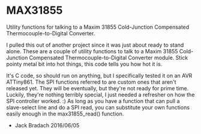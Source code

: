 # MAX31855
Utility functions for talking to a Maxim 31855 Cold-Junction Compensated Thermocouple-to-Digital Converter.

I pulled this out of another project since it was just about ready to stand alone.  These are a couple of
utility functions to talk to a Maxim 31855 Cold-Junction Compensated Thermocouple-to-Digital Converter
module.  Stick pointy metal bit into hot things, this code tells you how hot it is.

It's C code, so should run on anything, but I specifically tested it on an AVR ATTiny861.
The SPI functions referred to are custom ones that aren't released yet.  They will be eventually,
but they're not ready for prime time.  Luckily, they're nothing terribly special, I just needed a
refresher on how the SPI controller worked. :)  As long as you have a function that can pull a
slave-select line and do a SPI read, you can substitute your own functions easily enough in the
max31855_read() function.

- Jack Bradach
2016/06/05
